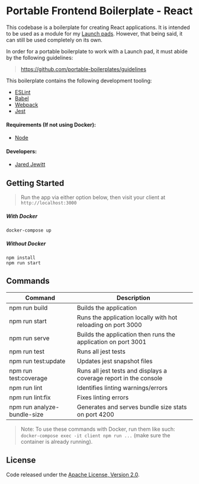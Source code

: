 # Portable Frontend Boilerplate - React

This codebase is a boilerplate for creating React applications. It is intended to be used as a module for 
my [Launch pads](https://github.com/launch-pads). However, that being said, it can still be used completely on its own.

In order for a portable boilerplate to work with a Launch pad, it must abide by the following guidelines:
> <https://github.com/portable-boilerplates/guidelines>

This boilerplate contains the following development tooling:

- [ESLint](https://eslint.org/)
- [Babel](https://babeljs.io/)
- [Webpack](https://nodemon.io/)
- [Jest](https://jestjs.io/)

#### Requirements (If not using Docker):

- [Node](https://nodejs.org/en/)

#### Developers:

- [Jared Jewitt](https://jared-jewitt.github.io/)

## Getting Started

> Run the app via either option below, then visit your client at `http://localhost:3000`

##### With Docker
 
 ```
 docker-compose up
 ```

##### Without Docker

```
npm install
npm run start
```

## Commands

| Command                     | Description                                                        |
|-----------------------------|--------------------------------------------------------------------|
| npm run build               | Builds the application                                             |
| npm run start               | Runs the application locally with hot reloading on port 3000       |
| npm run serve               | Builds the application then runs the application on port 3001      |
| npm run test                | Runs all jest tests                                                |
| npm run test:update         | Updates jest snapshot files                                        |
| npm run test:coverage       | Runs all jest tests and displays a coverage report in the console  |
| npm run lint                | Identifies linting warnings/errors                                 |
| npm run lint:fix            | Fixes linting errors                                               |
| npm run analyze-bundle-size | Generates and serves bundle size stats on port 4200                |

> Note: To use these commands with Docker, run them like such: `docker-compose exec -it client npm run ...` (make sure
> the container is already running).

## License

Code released under the [Apache License, Version 2.0](LICENSE).
